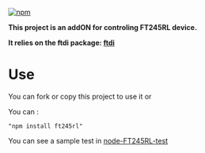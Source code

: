 [![npm](https://img.shields.io/npm/v/ft245rl.svg)](https://npmjs.org/package/ft245rl)


**This project is an addON for controling FT245RL
device.**

**It relies on the ftdi package:  [ftdi](https://github.com/thomaschaaf/node-ftdi)**

# Use
    
You can fork or copy this project to use it or

You can : 
   
    "npm install ft245rl"
   

You can see a sample test in 
    [node-FT245RL-test](https://github.com/doron-mil/node-FT245RL-test)
